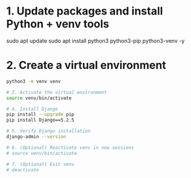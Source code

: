 # 1. Update packages and install Python + venv tools
sudo apt update
sudo apt install python3 python3-pip python3-venv -y

# 2. Create a virtual environment
```bash
python3 -m venv venv

# 3. Activate the virtual environment
source venv/bin/activate

# 4. Install Django
pip install --upgrade pip
pip install Django==5.2.5

# 5. Verify Django installation
django-admin --version

# 6. (Optional) Reactivate venv in new sessions
# source venv/bin/activate

# 7. (Optional) Exit venv
# deactivate
